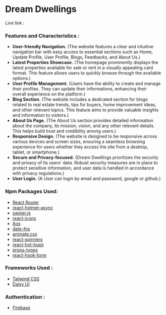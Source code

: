 # Dream Dwellings

Live link :  


### Features and Characteristics : 
- **User-friendly Navigation.** (The website features a clear and intuitive navigation bar with easy access to essential sections such as Home, Update Profile, User Profile, Blogs, Feedbacks, and About Us.)
- **Latest Properties Showcase.** (The homepage prominently displays the latest properties available for sale or rent in a visually appealing card format. This feature allows users to quickly browse through the available options.)
- **User Profile Management.** (Users have the ability to create and manage their profiles. They can update their informations, enhancing their overall experience on the platform.)
- **Blog Section.** (The website includes a dedicated section for blogs related to real estate trends, tips for buyers, home improvement ideas, and other relevant topics. This feature aims to provide valuable insights and information to visitors.)
- **About Us Page.** (The About Us section provides detailed information about the company, its mission, vision,  and any other relevant details. This helps build trust and credibility among users.)
- **Responsive Design.** (The website is designed to be responsive across various devices and screen sizes, ensuring a seamless browsing experience for users whether they access the site from a desktop, tablet, or smartphone.)
- **Secure and Privacy-focused.** (Dream Dwellings prioritizes the security and privacy of its users' data. Robust security measures are in place to protect sensitive information, and user data is handled in accordance with privacy regulations.)
- **User Login.** (A User can login by email and password, google or github.)


### Npm Packages Used:
- [React Router](https://reactrouter.com/en/main)
- [react-helmet-async](https://www.npmjs.com/package/react-helmet-async)
- [swiper.js](https://swiperjs.com/get-started)
- [react-icons](https://react-icons.github.io/react-icons/)
- [Aos](https://www.npmjs.com/package/aos)
- [date-fns](https://www.npmjs.com/package/date-fns)
- [animate.css](https://animate.style/)
- [react-spinners](https://www.npmjs.com/package/react-spinners)
- [react-hot-toast](https://www.npmjs.com/package/react-hot-toast)
- [props-types](https://www.npmjs.com/package/prop-types)
- [react-hook-form](https://react-hook-form.com/get-started)


### Frameworks Used : 
- [Tailwind CSS](https://tailwindcss.com/docs/installation)
- [Daisy UI](https://daisyui.com/)


### Authentication : 
- [Firebase](https://firebase.google.com/)
  
